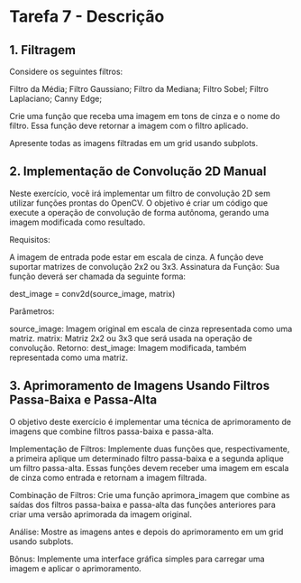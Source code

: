 # Tarefa 7 - Descrição

## 1. Filtragem
Considere os seguintes filtros:

Filtro da Média;
Filtro Gaussiano;
Filtro da Mediana;
Filtro Sobel;
Filtro Laplaciano;
Canny Edge;

Crie uma função que receba uma imagem em tons de cinza e o nome do filtro. Essa função deve retornar a imagem com o filtro aplicado.

Apresente todas as imagens filtradas em um grid usando subplots.

## 2. Implementação de Convolução 2D Manual
Neste exercício, você irá implementar um filtro de convolução 2D sem utilizar funções prontas do OpenCV. O objetivo é criar um código que execute a operação de convolução de forma autônoma, gerando uma imagem modificada como resultado.

Requisitos:

A imagem de entrada pode estar em escala de cinza.
A função deve suportar matrizes de convolução 2x2 ou 3x3.
Assinatura da Função: Sua função deverá ser chamada da seguinte forma:

dest_image = conv2d(source_image, matrix)

Parâmetros:

source_image: Imagem original em escala de cinza representada como uma matriz.
matrix: Matriz 2x2 ou 3x3 que será usada na operação de convolução. Retorno:
dest_image: Imagem modificada, também representada como uma matriz.
 
## 3. Aprimoramento de Imagens Usando Filtros Passa-Baixa e Passa-Alta
O objetivo deste exercício é implementar uma técnica de aprimoramento de imagens que combine filtros passa-baixa e passa-alta.

Implementação de Filtros: Implemente duas funções que, respectivamente, a primeira aplique um determinado filtro passa-baixa e a segunda aplique um filtro passa-alta. Essas funções devem receber uma imagem em escala de cinza como entrada e retornam a imagem filtrada.

Combinação de Filtros: Crie uma função aprimora_imagem que combine as saídas dos filtros passa-baixa e passa-alta das funções anteriores para criar uma versão aprimorada da imagem original.

Análise: Mostre as imagens antes e depois do aprimoramento em um grid usando subplots.

Bônus: Implemente uma interface gráfica simples para carregar uma imagem e aplicar o aprimoramento.

